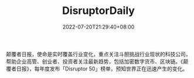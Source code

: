 ﻿---
weight: 
title: "DisruptorDaily"
description: "颠覆者日报，使命是实时覆盖行业变化，重点关注斗胆挑战行业现状的科技公司，帮助企业高管、创业者、投资者关注最新趋势，包括加密数字货币、区块链"
date: 2022-07-20T21:29:40+08:00
lastmod: 2022-07-20T15:15:40+08:00
draft: false
authors: ["Cindy"]
featuredImage: "disruptordaily.jpg"
link: "https://www.disruptordaily.com/"
tags: ["元宇宙资讯","DisruptorDaily"]
categories: ["navigation"]
navigation: ["元宇宙资讯"]
lightgallery: true
toc: true
pinned: false
recommend: false
recommend1: false
---
颠覆者日报，使命是实时覆盖行业变化，重点关注斗胆挑战行业现状的科技公司，帮助企业高管、创业者、投资者关注最新趋势，包括加密数字货币、区块链。《颠覆者日报》，每年度发布「Disruptor 50」榜单，预知世界正在迅速产生的变化。
